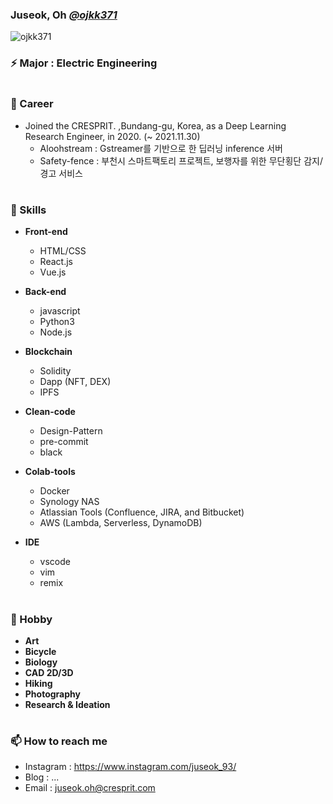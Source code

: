 ### Juseok, Oh [*@ojkk371*](https://github.com/ojkk371/ojkk371/blob/master/profile.md)
[](https://blog.naver.com/ojkk371)
<p align="left"> <img src="https://komarev.com/ghpvc/?username=ojkk371&color=brightgreen" alt="ojkk371" /> </p>

### ⚡ Major : Electric Engineering

#
### 🔭 Career
- Joined the CRESPRIT. ,Bundang-gu, Korea, as a Deep Learning Research Engineer, in 2020. (~ 2021.11.30)
   - Aloohstream : Gstreamer를 기반으로 한 딥러닝 inference 서버
   - Safety-fence : 부천시 스마트팩토리 프로젝트, 보행자를 위한 무단횡단 감지/경고 서비스

#
### 🌱 Skills
- **Front-end**
   - HTML/CSS
   - React.js
   - Vue.js
  
- **Back-end**
   - javascript
   - Python3
   - Node.js
  
- **Blockchain**
   - Solidity
   - Dapp (NFT, DEX)
   - IPFS

- **Clean-code**
   - Design-Pattern
   - pre-commit
   - black

- **Colab-tools**
   - Docker
   - Synology NAS
   - Atlassian Tools (Confluence, JIRA, and Bitbucket)
   - AWS (Lambda, Serverless, DynamoDB)

- **IDE**
   - vscode
   - vim
   - remix

#
### 👯 Hobby
- **Art**
- **Bicycle**
- **Biology**
- **CAD 2D/3D**
- **Hiking**
- **Photography**
- **Research & Ideation**

#
### 📫 How to reach me
- Instagram : https://www.instagram.com/juseok_93/
- Blog : ...
- Email : juseok.oh@cresprit.com


<!--
**ojkk371/ojkk371** is a ✨ _special_ ✨ repository because its `README.md` (this file) appears on your GitHub profile.

Here are some ideas to get you started:

- 🔭 I’m currently working on ...
- 🌱 I’m currently learning ...
- 👯 I’m looking to collaborate on ...
- 🤔 I’m looking for help with ...
- 💬 Ask me about ...
- 📫 How to reach me: ...
- 😄 Pronouns: ...
- ⚡ Fun fact: ...
-->
